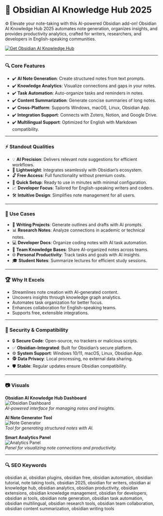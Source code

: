 # 🔶 Obsidian AI Knowledge Hub 2025

⚙ Elevate your note-taking with this AI-powered Obsidian add-on! Obsidian AI Knowledge Hub 2025 automates note generation, organizes insights, and provides productivity analytics, crafted for writers, researchers, and developers in English-speaking communities.

[![Get Obsidian AI Knowledge Hub](https://img.shields.io/badge/Get-Obsidian_AI_Knowledge_Hub-blueviolet)](-)

---

### 🔍 Core Features

- ✔️ **AI Note Generation**: Create structured notes from text prompts.  
- ✔️ **Knowledge Analytics**: Visualize connections and gaps in your notes.  
- ✔️ **Task Automation**: Auto-organize tasks and reminders in notes.  
- ✔️ **Content Summarization**: Generate concise summaries of long notes.  
- ✔️ **Cross-Platform**: Supports Windows, macOS, Linux, Obsidian App.  
- ✔️ **Integration Support**: Connects with Zotero, Notion, and Google Drive.  
- ✔️ **Multilingual Support**: Optimized for English with Markdown compatibility.  

---

### ⚡ Standout Qualities

- 💡 **AI Precision**: Delivers relevant note suggestions for efficient workflows.  
- 💾 **Lightweight**: Integrates seamlessly with Obsidian’s ecosystem.  
- 🔓 **Free Access**: Full functionality without premium costs.  
- 🚀 **Quick Setup**: Ready to use in minutes with minimal configuration.  
- 📈 **Developer Focus**: Tailored for English-speaking writers and coders.  
- 🛠 **Intuitive Design**: Simplifies note management for all users.  

---

### 🎥 Use Cases

- 📝 **Writing Projects**: Generate outlines and drafts with AI prompts.  
- 📊 **Research Notes**: Analyze connections in academic or technical notes.  
- 💻 **Developer Docs**: Organize coding notes with AI task automation.  
- 🤝 **Team Knowledge Bases**: Share AI-organized notes across teams.  
- 🌐 **Personal Productivity**: Track tasks and goals with AI insights.  
- 🎓 **Student Notes**: Summarize lectures for efficient study sessions.  

---

### 🏆 Why It Excels

- Streamlines note creation with AI-generated content.  
- Uncovers insights through knowledge graph analytics.  
- Automates task organization for better focus.  
- Enhances collaboration for English-speaking teams.  
- Supports free, extensible integrations.  

---

### 🔐 Security & Compatibility

- 🔒 **Secure Code**: Open-source, no trackers or malicious scripts.  
- ✅ **Obsidian-Integrated**: Built for Obsidian’s secure platform.  
- ⚙ **System Support**: Windows 10/11, macOS, Linux, Obsidian App.  
- 🕵 **Data Privacy**: Local processing, no external data sharing.  
- 🛡 **Stable**: Regular updates ensure Obsidian compatibility.  

---

### 📷 Visuals

**Obsidian AI Knowledge Hub Dashboard**  
![Obsidian Dashboard](https://preview.redd.it/952c0e4dtcf91.png?width=1822&format=png&auto=webp&s=ec933e33bc76f3044b247579c15e13c2f718dd62)  
*AI-powered interface for managing notes and insights.*

**AI Note Generator Tool**  
![Note Generator](https://encrypted-tbn0.gstatic.com/images?q=tbn:ANd9GcSZZNr0Q5B_69eRi0mMfZGtkRRr0jLhCFwXcg&s)  
*Tool for generating structured notes with AI.*

**Smart Analytics Panel**  
![Analytics Panel](https://encrypted-tbn0.gstatic.com/images?q=tbn:ANd9GcTg6Y2H_cm2Q8tUnnEzP8gUmfQ5pGvFaOfgRQ&s)  
*Panel for visualizing note connections and productivity.*

---

### 🔍 SEO Keywords

obsidian ai, obsidian plugins, obsidian free, obsidian automation, obsidian tutorial, note taking tools, obsidian 2025, obsidian for writers, obsidian ai knowledge hub, obsidian analytics, obsidian productivity, obsidian extensions, obsidian knowledge management, obsidian for developers, obsidian ai tools, obsidian note generation, obsidian task automation, obsidian multilingual, obsidian research tools, obsidian team collaboration, obsidian content summarization, obsidian writing tools
